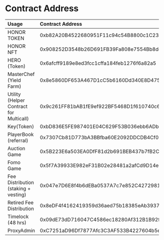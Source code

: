 # Contract Address

| Usage | Contract Address |
| :--- | :--- |
| HONOR TOKEN | 0xb82A20B4522680951F11c94c54B8800c1C237693 |
| HONOR NFT | 0x908252D3548b26D691FB39Fa808e7554Bb8dd2ee |
| HERO \(Token\) | 0x6afcff9189e8ed3fcc1cffa184feb1276f6a82a5 |
| MasterChef \(Yield Farm\) | 0x8e5860DF653A467D1cC5b6160Dd340E8D475724E |
| Utility \(Helper Contract for Multicall\) | 0x9c261FF81bAB1fE9ef922BF5468D1f610740c6F9 |
| Key\(Token\) | 0xbD836E5FE987401E04C629F53B036ebb6ADbFEEc |
| PlayerBook \(referral\) | 0x7307Cb81D773bA3BBfba60E2092DDCDB4Cf03BD0 |
| Auction Game | 0x5B223E6a503EA0DfF81d2b691BEB437b7fB2C131 |
| Fomo Game | 0x5f7A39933E982eF31B02e28481a2afCd9D14e21d |
| Fee Distribution \(staking + vesting\) | 0x047e7D6E8f4b6dEBa0537A7c7e852C4272981075 |
| Retired Fee Distribution | 0x8eDF4f4162419359d36aed75b18385eAb3937Cdb |
| Timelock \(48 hrs\) | 0x09dE73dD716047C4586ec18280Af312B1B92fE7C |
| ProxyAdmin | 0xC7251aD96Df7877Afc3C3AF533B4227604b5e70A |


